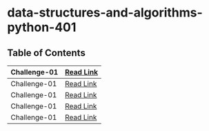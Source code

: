 # data-structures-and-algorithms-python-401

## Table of Contents

| Challenge-01       | [Read Link ](https://github.com/aghyadalbalkhi-ASAC/data-structures-and-algorithms-python-401/blob/main/data_structures_and_algorithms/challenges/array_reverse/README.md)  |
|-------------------------|----------------------------------------------------------------------------------------------------|
| Challenge-01       | [Read Link ]()  |
| Challenge-01       | [Read Link ]()  |
| Challenge-01       | [Read Link ]()  |
| Challenge-01       | [Read Link ]()  |
